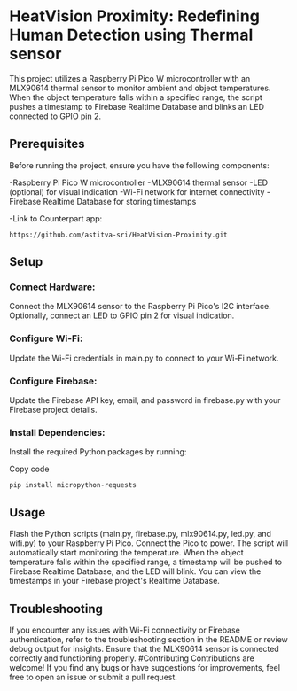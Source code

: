 # **HeatVision Proximity: Redefining Human Detection using Thermal sensor**

This project utilizes a Raspberry Pi Pico W microcontroller with an MLX90614 thermal sensor to monitor ambient and object temperatures. When the object temperature falls within a specified range, the script pushes a timestamp to Firebase Realtime Database and blinks an LED connected to GPIO pin 2.

## Prerequisites

Before running the project, ensure you have the following components:

-Raspberry Pi Pico W microcontroller
-MLX90614 thermal sensor
-LED (optional) for visual indication
-Wi-Fi network for internet connectivity
-Firebase Realtime Database for storing timestamps

-Link to Counterpart app:
```
https://github.com/astitva-sri/HeatVision-Proximity.git
```

## Setup

### Connect Hardware:

Connect the MLX90614 sensor to the Raspberry Pi Pico's I2C interface.
Optionally, connect an LED to GPIO pin 2 for visual indication.

### Configure Wi-Fi:

Update the Wi-Fi credentials in main.py to connect to your Wi-Fi network.

### Configure Firebase:

Update the Firebase API key, email, and password in firebase.py with your Firebase project details.

### Install Dependencies:

Install the required Python packages by running:

Copy code
```
pip install micropython-requests
```

## Usage

Flash the Python scripts (main.py, firebase.py, mlx90614.py, led.py, and wifi.py) to your Raspberry Pi Pico.
Connect the Pico to power.
The script will automatically start monitoring the temperature.
When the object temperature falls within the specified range, a timestamp will be pushed to Firebase Realtime Database, and the LED will blink.
You can view the timestamps in your Firebase project's Realtime Database.

## Troubleshooting
If you encounter any issues with Wi-Fi connectivity or Firebase authentication, refer to the troubleshooting section in the README or review debug output for insights.
Ensure that the MLX90614 sensor is connected correctly and functioning properly.
#Contributing
Contributions are welcome! If you find any bugs or have suggestions for improvements, feel free to open an issue or submit a pull request.











